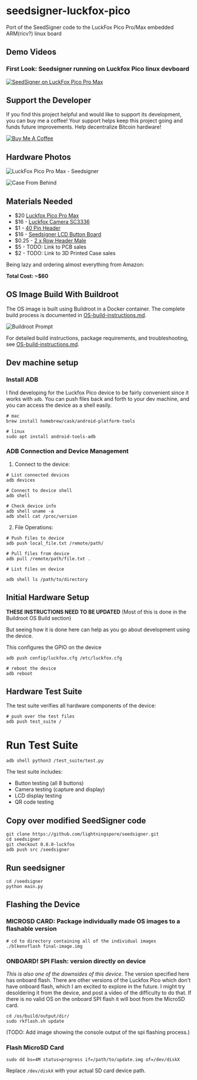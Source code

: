 # seedsigner-luckfox-pico
Port of the SeedSigner code to the LuckFox Pico Pro/Max embedded ARM(ricv?) linux board

## Demo Videos

### First Look: Seedsigner running on Luckfox Pico linux devboard
[![SeedSigner on LuckFox Pico Pro Max](https://img.youtube.com/vi/WHkOSn-lPG4/0.jpg)](https://www.youtube.com/watch?v=WHkOSn-lPG4)

## Support the Developer
If you find this project helpful and would like to support its development, you can buy me a coffee! Your support helps keep this project going and funds future improvements. Help decentralize Bitcoin hardware!

[![Buy Me A Coffee](https://www.buymeacoffee.com/assets/img/custom_images/orange_img.png)](https://www.buymeacoffee.com/lightningspore)

## Hardware Photos

![LuckFox Pico Pro Max - Seedsigner](img/luckfox-devboard-front.webp)

![Case From Behind](img/luckfox-devboard-back.webp)





## Materials Needed
- $20 [Luckfox Pico Pro Max](https://www.amazon.com/dp/B0D6QVC178)
- $16 - [Luckfox Camera SC3336](https://www.amazon.com/dp/B0CJM7S6F6)
- $1 - [40 Pin Header](https://www.amazon.com/dp/B01461DQ6S)
- $16 - [Seedsigner LCD Button Board](https://www.amazon.com/dp/B07FDX5PJY)
- $0.25 - [2 x Row Header Male](https://www.amazon.com/dp/B07R5QDL8D)
- $5 - TODO: Link to PCB sales
- $2 - TODO: Link to 3D Printed Case sales

Being lazy and ordering almost everything from Amazon:

<b>Total Cost: ~$60</b>


## OS Image Build With Buildroot
The OS image is built using Buildroot in a Docker container. The complete build process is documented in [OS-build-instructions.md](buildroot/OS-build-instructions.md).

![Buildroot Prompt](img/seedsigner-buildroot-setup.webp)

For detailed build instructions, package requirements, and troubleshooting, see [OS-build-instructions.md](buildroot/OS-build-instructions.md).

## Dev machine setup

### Install ADB
I find developing for the Luckfox Pico device to be fairly convenient since it works with `adb`. You can push files back and forth to your dev machine, and you can access the device as a shell easily.
```
# mac
brew install homebrew/cask/android-platform-tools

# linux
sudo apt install android-tools-adb
```

### ADB Connection and Device Management

1. Connect to the device:
```
# List connected devices
adb devices

# Connect to device shell
adb shell

# Check device info
adb shell uname -a
adb shell cat /proc/version
```

2. File Operations:
```
# Push files to device
adb push local_file.txt /remote/path/

# Pull files from device
adb pull /remote/path/file.txt .

# List files on device

adb shell ls /path/to/directory
```



## Initial Hardware Setup
<b>THESE INSTRUCTIONS NEED TO BE UPDATED</b>
(Most of this is done in the Buildroot OS Build section)

But seeing how it is done here can help as you go about development using the device.

This configures the GPIO on the device
```
adb push config/luckfox.cfg /etc/luckfox.cfg

# reboot the device
adb reboot
```

## Hardware Test Suite
The test suite verifies all hardware components of the device:

```
# push over the test files
adb push test_suite /
```

# Run Test Suite
```
adb shell python3 /test_suite/test.py
```

The test suite includes:
- Button testing (all 8 buttons)
- Camera testing (capture and display)
- LCD display testing
- QR code testing

## Copy over modified SeedSigner code
```
git clone https://github.com/lightningspore/seedsigner.git
cd seedsigner
git checkout 0.8.0-luckfox
adb push src /seedsigner
```

## Run seedsigner
```
cd /seedsigner
python main.py
```

## Flashing the Device

### MICROSD CARD: Package individually made OS images to a flashable version
```
# cd to directory containing all of the individual images
./blkenvflash final-image.img
```

### ONBOARD! SPI Flash: version directly on device
*This is also one of the downsides of this device*. The version specified here has onboard flash. There are other versions of the Luckfox Pico which don't have onboard flash, which I am excited to explore in the future. I might try desoldering it from the device, and post a video of the difficulty to do that. If there is no valid OS on the onboard SPI flash it will boot from the MicroSD card.

```
cd /os/build/output/dir/
sudo rkflash.sh update
```

(TODO: Add image showing the console output of the spi flashing process.)

### Flash MicroSD Card
```
sudo dd bs=4M status=progress if=/path/to/update.img of=/dev/diskX
```
Replace `/dev/diskX` with your actual SD card device path.
